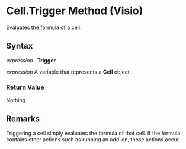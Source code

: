 
# Cell.Trigger Method (Visio)

Evaluates the formula of a cell.


## Syntax

 _expression_ . **Trigger**

 _expression_ A variable that represents a **Cell** object.


### Return Value

Nothing


## Remarks

Triggering a cell simply evaluates the formula of that cell. If the formula contains other actions such as running an add-on, those actions occur.

